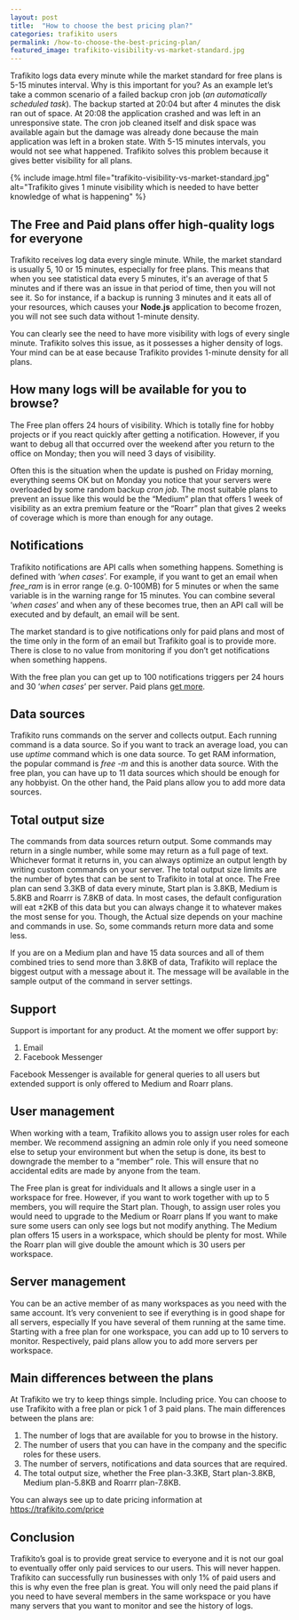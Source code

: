 ```yaml
---
layout: post
title:  "How to choose the best pricing plan?"
categories: trafikito users
permalink: /how-to-choose-the-best-pricing-plan/
featured_image: trafikito-visibility-vs-market-standard.jpg
---
```



<p>
    Trafikito logs data every minute while the market standard for free plans is 5-15 minutes interval. Why is this
    important for you? As an example let’s take a common scenario of a failed backup cron job (<em>an automatically
    scheduled task</em>). The backup started at 20:04 but after 4 minutes the disk ran out of space. At 20:08 the
    application crashed and was left in an unresponsive state. The cron job cleaned itself and disk space was available
    again but the damage was already done because the main application was left in a broken state. With 5-15 minutes
    intervals, you would not see what happened. Trafikito solves this problem because it gives better visibility for all
    plans.
</p>
<!--more-->

{% include image.html file="trafikito-visibility-vs-market-standard.jpg" alt="Trafikito gives 1 minute visibility which is needed to have better knowledge of what is happening" %}

<h2>The Free and Paid plans offer high-quality logs for everyone</h2>

<p>
    Trafikito receives log data every single minute. While, the market standard is usually 5, 10 or 15 minutes,
    especially for free plans. This means that when you see statistical data every 5 minutes, it's an average of that 5
    minutes and if there was an issue in that period of time, then you will not see it. So for instance, if a backup is
    running 3 minutes and it eats all of your resources, which causes your <strong>Node.js</strong> application to
    become frozen, you will not see such data without 1-minute density.
</p>
<p>
    You can clearly see the need to have more visibility with logs of every single minute. Trafikito solves this issue,
    as it possesses a higher density of logs. Your mind can be at ease because Trafikito provides 1-minute density for
    all plans.
</p>
<h2>How many logs will be available for you to browse?</h2>
<p>
    The Free plan offers 24 hours of visibility. Which is totally fine for hobby projects or if you react quickly after
    getting a notification. However, if you want to debug all that occurred over the weekend after you return to the
    office on Monday; then you will need 3 days of visibility.
</p>
<p>
    Often this is the situation when the update is pushed on Friday morning, everything seems OK but on Monday you
    notice that your servers were overloaded by some random backup <em>cron job</em>. The most suitable plans to prevent
    an issue like this would be the “Medium” plan that offers 1 week of visibility as an extra premium feature or the
    “Roarr” plan that gives 2 weeks of coverage which is more than enough for any outage.
</p>
<h2>Notifications</h2>

<p>
    Trafikito notifications are API calls when something happens. Something is defined with ‘<em>when cases</em>’. For
    example, if you want to get an email when <em>free_ram</em> is in error range (e.g. 0-100MB) for 5 minutes or when
    the same variable is in the warning range for 15 minutes. You can combine several ‘<em>when cases</em>’ and when any
    of these becomes true, then an API call will be executed and by default, an email will be sent.
</p>
<p>
    The market standard is to give notifications only for paid plans and most of the time only in the form of an email
    but Trafikito goal is to provide more. There is close to no value from monitoring if you don’t get notifications
    when something happens.
</p>
<p>
    With the free plan you can get up to 100 notifications triggers per 24 hours and 30 ‘<em>when cases</em>’ per
    server. Paid plans <a target="_blank" href="https://trafikito.com/price">get more</a>.
</p>

<h2>Data sources</h2>
<p>
    Trafikito runs commands on the server and collects output. Each running command is a data source. So if you want to
    track an average load, you can use <em>uptime</em> command which is one data source. To get RAM information, the
    popular command is <em>free -m</em> and this is another data source. With the free plan, you can have up to 11 data
    sources which should be enough for any hobbyist. On the other hand, the Paid plans allow you to add more data
    sources.
</p>

<h2>Total output size</h2>

<p>
    The commands from data sources return output. Some commands may return in a single number, while some may return as
    a full page of text. Whichever format it returns in, you can always optimize an output length by writing custom
    commands on your server. The total output size limits are the number of bytes that can be sent to Trafikito in total
    at once. The Free plan can send 3.3KB of data every minute, Start plan is 3.8KB, Medium is 5.8KB and Roarrr is 7.8KB
    of data. In most cases, the default configuration will eat ±2KB of this data but you can always change it to
    whatever makes the most sense for you. Though, the Actual size depends on your machine and commands in use. So, some
    commands return more data and some less.
</p>

<p>
    If you are on a Medium plan and have 15 data sources and all of them combined tries to send more than 3.8KB of data,
    Trafikito will replace the biggest output with a message about it. The message will be available in the sample
    output of the command in server settings.
</p>

<h2>Support</h2>
Support is important for any product. At the moment we offer support by:
<ol>
    <li>Email</li>
    <li>Facebook Messenger</li>
</ol>
<p>
    Facebook Messenger is available for general queries to all users but extended support is only offered to Medium and
    Roarr plans.
</p>

<h2>User management</h2>

<p>
    When working with a team, Trafikito allows you to assign user roles for each member. We recommend assigning an admin
    role only if you need someone else to setup your environment but when the setup is done, its best to downgrade the
    member to a “member” role. This will ensure that no accidental edits are made by anyone from the team.
</p>
<p>
    The Free plan is great for individuals and It allows a single user in a workspace for free. However, if you want to
    work together with up to 5 members, you will require the Start plan. Though, to assign user roles you would need to
    upgrade to the Medium or Roarr plans If you want to make sure some users can only see logs but not modify anything.
    The Medium plan offers 15 users in a workspace, which should be plenty for most. While the Roarr plan will give
    double the amount which is 30 users per workspace.
</p>
<h2>Server management</h2>
<p>
    You can be an active member of as many workspaces as you need with the same account. It’s very convenient to see if
    everything is in good shape for all servers, especially If you have several of them running at the same time.
    Starting with a free plan for one workspace, you can add up to 10 servers to monitor. Respectively, paid plans allow
    you to add more servers per workspace.
</p>
<h2>Main differences between the plans</h2>
<p>
    At Trafikito we try to keep things simple. Including price. You can choose to use Trafikito with a free plan or pick
    1 of 3 paid plans. The main differences between the plans are:
</p>
<ol>
    <li>The number of logs that are available for you to browse in the history.</li>
    <li>The number of users that you can have in the company and the specific roles for these users.</li>
    <li>The number of servers, notifications and data sources that are required.</li>
    <li>The total output size, whether the Free plan-3.3KB, Start plan-3.8KB, Medium plan-5.8KB and Roarrr plan-7.8KB.
    </li>
</ol>
<p>
    You can always see up to date pricing information
    at <a href="https://trafikito.com/price" target="_blank">https://trafikito.com/price</a>
</p>
<h2>Conclusion</h2>
<p>
    Trafikito’s goal is to provide great service to everyone and it is not our goal to eventually offer only paid
    services to our users. This will never happen. Trafikito can successfully run businesses with only 1% of paid users
    and this is why even the free plan is great. You will only need the paid plans if you need to have several members
    in the same workspace or you have many servers that you want to monitor and see the history of logs.
</p>